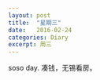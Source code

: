 ```yaml
---
layout: post
title:  "星期三"
date:   2016-02-24
categories: Diary
excerpt: 周三
---
```

soso day.
凑钱，无锡看房。
